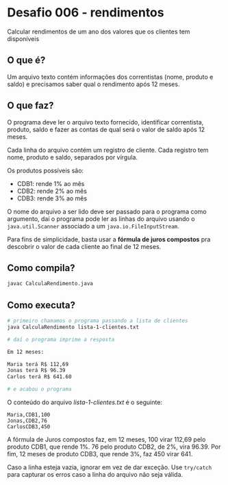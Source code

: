 # Desafio 006 - rendimentos

Calcular rendimentos de um ano dos valores que os clientes tem disponíveis

## O que é?

Um arquivo texto contém informações dos correntistas (nome, produto e saldo) e
precisamos saber qual o rendimento após 12 meses.

## O que faz?

O programa deve ler o arquivo texto fornecido, identificar correntista, produto,
saldo e fazer as contas de qual será o valor de saldo após 12 meses.

Cada linha do arquivo contém um registro de cliente. Cada registro tem nome,
produto e saldo, separados por vírgula.

Os produtos possíveis são:

- CDB1: rende 1% ao mês
- CDB2: rende 2% ao mês
- CDB3: rende 3% ao mês

O nome do arquivo a ser lido deve ser passado para o programa como argumento,
daí o programa pode ler as linhas do arquivo usando o `java.util.Scanner`
associado a um `java.io.FileInputStream`.

Para fins de simplicidade, basta usar a **fórmula de juros compostos** pra
descobrir o valor de cada cliente ao final de 12 meses.

## Como compila?

```bash
javac CalculaRendimento.java
```

## Como executa?

```bash
# primeiro chamamos o programa passando a lista de clientes
java CalculaRendimento lista-1-clientes.txt

# daí o programa imprime a resposta

Em 12 meses:

Maria terá R$ 112,69
Jonas terá R$ 96.39
Carlos terá R$ 641.60

# e acabou o programa
```

O conteúdo do arquivo _lista-1-clientes.txt_ é o seguinte:

```csv
Maria,CDB1,100
Jonas,CDB2,76
CarlosCDB3,450
```

A fórmula de Juros compostos faz, em 12 meses, 100 virar 112,69 pelo produto
CDB1, que rende 1%. 76 pelo produto CDB2, de 2%, vira 96.39. Por fim, 12 meses
de produto CDB3, que rende 3%, faz 450 virar 641.

Caso a linha esteja vazia, ignorar em vez de dar exceção. Use `try/catch` para
capturar os erros caso a linha do arquivo não seja válida.
